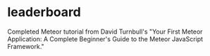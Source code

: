 # leaderboard
Completed Meteor tutorial from David Turnbull's "Your First Meteor Application: A Complete Beginner's Guide to the Meteor JavaScript Framework."
